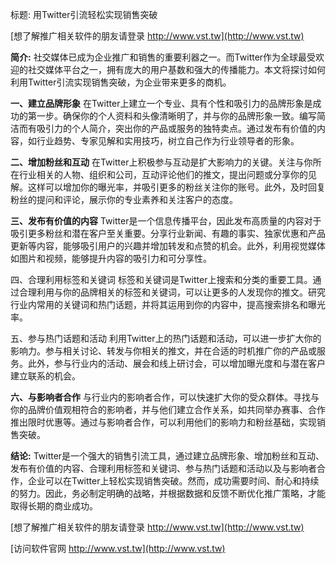 标题: 用Twitter引流轻松实现销售突破

[想了解推广相关软件的朋友请登录 http://www.vst.tw](http://www.vst.tw)

**简介:**
社交媒体已成为企业推广和销售的重要利器之一。而Twitter作为全球最受欢迎的社交媒体平台之一，拥有庞大的用户基数和强大的传播能力。本文将探讨如何利用Twitter引流实现销售突破，为企业带来更多的商机。

**一、建立品牌形象**
在Twitter上建立一个专业、具有个性和吸引力的品牌形象是成功的第一步。确保你的个人资料和头像清晰明了，并与你的品牌形象一致。编写简洁而有吸引力的个人简介，突出你的产品或服务的独特卖点。通过发布有价值的内容，如行业趋势、专家见解和实用技巧，树立自己作为行业领导者的形象。

**二、增加粉丝和互动**
在Twitter上积极参与互动是扩大影响力的关键。关注与你所在行业相关的人物、组织和公司，互动评论他们的推文，提出问题或分享你的见解。这样可以增加你的曝光率，并吸引更多的粉丝关注你的账号。此外，及时回复粉丝的提问和评论，展示你的专业素养和关注客户的态度。

**三、发布有价值的内容**
Twitter是一个信息传播平台，因此发布高质量的内容对于吸引更多粉丝和潜在客户至关重要。分享行业新闻、有趣的事实、独家优惠和产品更新等内容，能够吸引用户的兴趣并增加转发和点赞的机会。此外，利用视觉媒体如图片和视频，能够提升内容的吸引力和可分享性。

四、合理利用标签和关键词
标签和关键词是Twitter上搜索和分类的重要工具。通过合理利用与你的品牌相关的标签和关键词，可以让更多的人发现你的推文。研究行业内常用的关键词和热门话题，并将其运用到你的内容中，提高搜索排名和曝光率。

五、参与热门话题和活动
利用Twitter上的热门话题和活动，可以进一步扩大你的影响力。参与相关讨论、转发与你相关的推文，并在合适的时机推广你的产品或服务。此外，参与行业内的活动、展会和线上研讨会，可以增加曝光度和与潜在客户建立联系的机会。

**六、与影响者合作**
与行业内的影响者合作，可以快速扩大你的受众群体。寻找与你的品牌价值观相符合的影响者，并与他们建立合作关系，如共同举办赛事、合作推出限时优惠等。通过与影响者合作，可以利用他们的影响力和粉丝基础，实现销售突破。

**结论:**
Twitter是一个强大的销售引流工具，通过建立品牌形象、增加粉丝和互动、发布有价值的内容、合理利用标签和关键词、参与热门话题和活动以及与影响者合作，企业可以在Twitter上轻松实现销售突破。然而，成功需要时间、耐心和持续的努力。因此，务必制定明确的战略，并根据数据和反馈不断优化推广策略，才能取得长期的商业成功。

[想了解推广相关软件的朋友请登录 http://www.vst.tw](http://www.vst.tw)


[访问软件官网 http://www.vst.tw](http://www.vst.tw)
